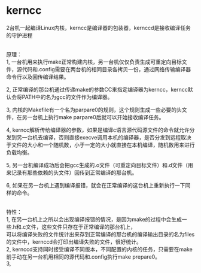# kerncc
2台机一起编译Linux内核，kerncc是编译器的包装器，kernccd是接收编译任务的守护进程

<br/>
原理：<br/>
1, 一台机用来执行make正常构建内核，另一台机仅仅负责生成可重定向目标文件，源代码和.config需要在两台机的相同目录各拷贝一份，通过网络传输编译器命令行以及回传编译结果。<br/>

2, 正常编译的那台机通过传递make的参数CC来指定编译器为kerncc，kerncc默认会将PATH中的名为gcc的文件作为编译器。<br/>

3, 内核的Makefile有一个名为parpare0的规则，这个规则生成一些必要的头文件，在另一台机上执行make parpare0后就可以开始接收编译任务。<br/>

4, kerncc解析传给编译器的参数，如果是编译c语言源代码源文件的命令就允许分发到另一台机去编译，否则直接execve调用本机的编译器，是否分发到远程取决于文件的大小和一个随机数，小于一定的大小就直接在本机编译，随机数用来进行负载均衡。<br/>

5, 另一台机编译成功后会把gcc生成的.o文件（可重定向目标文件）和.d文件（用来记录有那些依赖的头文件）回传到正常编译的那台机。<br/>

6, 如果在另一台机上遇到编译报错，就会在正常编译的这台机上重新执行一下同样的命令。<br/>

<br/>
特性：<br/>
1, 在另一台机上之所以会出现编译报错的情况，是因为make的过程中会生成一些.h和.c文件，这些文件只存在于正常编译的那台机上，<br/>
可以将编译失败的文件统计出来存到正常编译的那台机的编译输出目录的名为files的文件中，kernccd会打印出编译失败的文件，很好统计。<br/>
2, kernccd支持同时接受编译不同版本，不同配置的内核的任务，只需要在make前手动在另一台机用相同的源代码和.config执行make prepare0。<br/>
3, 

